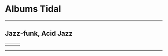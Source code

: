 <style>
table {
  width: 100%;
}
table th:first-of-type {
    width: 25%;
}
table th:nth-of-type(2) {
    width: 25%;
}
table th:nth-of-type(3) {
    width: 25%;
}
table th:nth-of-type(4) {
    width: 25%;
}
</style>

# Albums Tidal

---

## Jazz-funk, Acid Jazz

|   |   |   |
|:-:|:-:|:-:|
|<div style="position: relative; padding-bottom: 100%; height: 0; overflow: hidden; max-width: 100%;"><iframe src="https://embed.tidal.com/albums/1606562?layout=gridify" frameborder="0" allowfullscreen style="position: absolute; top: 0; left: 0; width: 100%; height: 1px; min-height: 100%; margin: 0 auto;"></iframe></div>|<div style="position: relative; padding-bottom: 100%; height: 0; overflow: hidden; max-width: 100%;"><iframe src="https://embed.tidal.com/albums/58844035?layout=gridify" frameborder="0" allowfullscreen style="position: absolute; top: 0; left: 0; width: 100%; height: 1px; min-height: 100%; margin: 0 auto;"></iframe></div>|<div style="position: relative; padding-bottom: 100%; height: 0; overflow: hidden; max-width: 100%;"><iframe src="https://embed.tidal.com/albums/58844035?layout=gridify" frameborder="0" allowfullscreen style="position: absolute; top: 0; left: 0; width: 100%; height: 1px; min-height: 100%; margin: 0 auto;"></iframe></div>|

---

